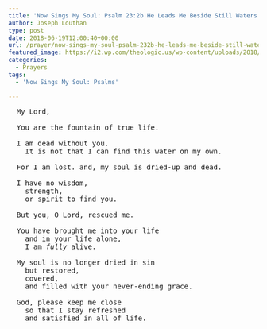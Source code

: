 ```yaml
---
title: 'Now Sings My Soul: Psalm 23:2b He Leads Me Beside Still Waters'
author: Joseph Louthan
type: post
date: 2018-06-19T12:00:40+00:00
url: /prayer/now-sings-my-soul-psalm-232b-he-leads-me-beside-still-waters/
featured_image: https://i2.wp.com/theologic.us/wp-content/uploads/2018/06/DSC00791.jpg?resize=825%2C510
categories:
  - Prayers
tags:
  - 'Now Sings My Soul: Psalms'

---
```

<pre>
  My Lord,
  
  You are the fountain of true life. 

  I am dead without you. 
  	It is not that I can find this water on my own. 

  For I am lost. and, my soul is dried-up and dead. 

  I have no wisdom, 
  	strength, 
  	or spirit to find you.
  
  But you, O Lord, rescued me.
  
  You have brought me into your life 
  	and in your life alone, 
  	I am <em>fully</em> alive. 

  My soul is no longer dried in sin 
  	but restored, 
  	covered, 
  	and filled with your never-ending grace.
  
  God, please keep me close 
  	so that I stay refreshed 
  	and satisfied in all of life.
  
</pre>